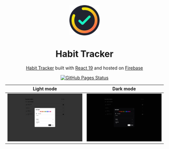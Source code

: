 <div align="center">
  <img alt="Logo" src="https://raw.githubusercontent.com/kuzn5298/habit-tracker/main/public/images/favicon.svg" width="96" />
</div>
<h1 align="center">
  Habit Tracker
</h1>
<p align="center">
  <a href="https://habit.kuzn.dev" target="_blank">Habit Tracker</a> built with <a href="https://react.dev/blog/2024/04/25/react-19" target="_blank">React 19</a> and hosted on <a href="https://firebase.google.com/" target="_blank">Firebase</a>
</p>
<p align="center">
  <a href="https://github.com/kuzn5298/habit-tracker/actions/workflows/deploy.yml" target="_blank">
    <img src="https://github.com/kuzn5298/habit-tracker/actions/workflows/firebase-hosting.yml/badge.svg" alt="GitHub Pages Status" />
  </a>
</p>

| Light mode  | Dark mode |
| - | - |
| ![Light mode](https://raw.githubusercontent.com/kuzn5298/kuzn.dev/main/content/projects/HabitTracker/previews/laptop_light_preview.png) | ![Dark mode](https://raw.githubusercontent.com/kuzn5298/kuzn.dev/main/content/projects/HabitTracker/previews/laptop_dark_preview.png) |
